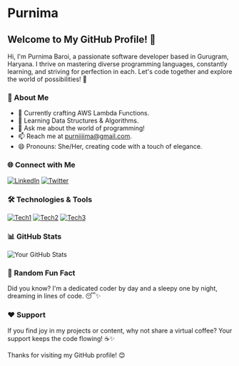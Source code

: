 # Purnima

## Welcome to My GitHub Profile! 👋

Hi, I'm Purnima Baroi, a passionate software developer based in Gurugram, Haryana. I thrive on mastering diverse programming languages, constantly learning, and striving for perfection in each. Let's code together and explore the world of possibilities! 🚀


### 🚀 About Me

- 🔭 Currently crafting AWS Lambda Functions.
- 🌱 Learning Data Structures & Algorithms.
- 💬 Ask me about the world of programming!
- 📫 Reach me at purniiiima@gmail.com.
- 😄 Pronouns: She/Her, creating code with a touch of elegance.

### 🌐 Connect with Me

[![LinkedIn](https://img.shields.io/badge/LinkedIn-Purnima-blue)](https://www.linkedin.com/in/purnima-baroi-0882072aa/)
[![Twitter](https://img.shields.io/badge/Twitter-Purnima-blue)](https://twitter.com/P_u_r_n_i_m_a_)


### 🛠️ Technologies & Tools

[![Tech1](https://img.shields.io/badge/-VSCode-555555?style=flat&logo=visualstudiocode&logoColor=white)]()
[![Tech2](https://img.shields.io/badge/-IntelliJ-555555?style=flat&logo=intellijidea&logoColor=white)]()
[![Tech3](https://img.shields.io/badge/-MongoDB-555555?style=flat&logo=mongodb&logoColor=white)]()

### 📊 GitHub Stats

![Your GitHub Stats](https://github-readme-stats.vercel.app/api?username=yourusername&show_icons=true&count_private=true&hide=contribs,issues&theme=radical)


### 🌱 Random Fun Fact

Did you know? I'm a dedicated coder by day and a sleepy one by night, dreaming in lines of code. 😴✨

### ❤️ Support

If you find joy in my projects or content, why not share a virtual coffee? Your support keeps the code flowing! ☕✨

Thanks for visiting my GitHub profile! 😊

